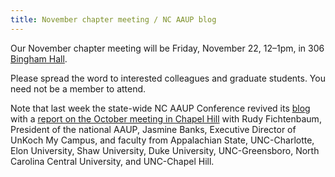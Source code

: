 ```yaml
---
title: November chapter meeting / NC AAUP blog
---
```

Our November chapter meeting will be Friday, November 22, 12–1pm, in 306 [Bingham Hall](https://map.concept3d.com/?id=111#!m/118352).

Please spread the word to interested colleagues and graduate students. You need not be a member to attend. 

Note that last week the state-wide NC AAUP Conference revived its [blog](https://aaupnorthcarolina.wordpress.com) with a [report on the October meeting in Chapel Hill](https://aaupnorthcarolina.wordpress.com/2019/10/29/the-2019-meeting-of-the-north-carolina-aaup-conference/) with Rudy Fichtenbaum, President of the national AAUP, Jasmine Banks, Executive Director of UnKoch My Campus, and faculty from Appalachian State, UNC-Charlotte, Elon University, Shaw University, Duke University, UNC-Greensboro, North Carolina Central University, and UNC-Chapel Hill.
